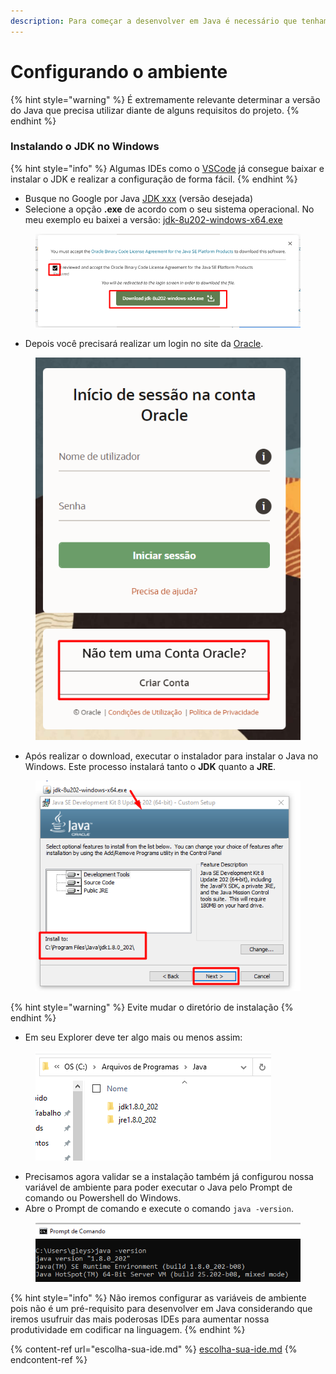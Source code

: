 ```yaml
---
description: Para começar a desenvolver em Java é necessário que tenhamos o JDK instalado.
---
```


# Configurando o ambiente

{% hint style="warning" %}
É extremamente relevante determinar a versão do Java que precisa utilizar diante de alguns requisitos do projeto.
{% endhint %}

### Instalando o JDK no Windows

{% hint style="info" %}
Algumas IDEs como o [VSCode](https://code.visualstudio.com/docs/java/java-tutorial) já consegue baixar e instalar o JDK e realizar a configuração de forma fácil.
{% endhint %}

* Busque no Google por Java [JDK xxx](https://www.oracle.com/br/java/technologies/javase/javase8-archive-downloads.html) (versão desejada)
* Selecione a opção **.exe** de acordo com o seu sistema operacional. No meu exemplo eu baixei a versão: [jdk-8u202-windows-x64.exe](https://www.oracle.com/br/java/technologies/javase/javase8-archive-downloads.html#license-lightbox)

<figure><img src="../../.gitbook/assets/image (5) (1).png" alt=""><figcaption></figcaption></figure>

* Depois você precisará realizar um login no site da [Oracle](https://login.oracle.com/mysso/signon.jsp).

<figure><img src="../../.gitbook/assets/image (9) (1) (1).png" alt=""><figcaption></figcaption></figure>

* Após realizar o download, executar o instalador para instalar o Java no Windows. Este processo instalará tanto o **JDK** quanto a **JRE**.

<figure><img src="../../.gitbook/assets/image (12) (1) (1).png" alt=""><figcaption></figcaption></figure>

{% hint style="warning" %}
Evite mudar o diretório de instalação
{% endhint %}

* Em seu Explorer deve ter algo mais ou menos assim:

<figure><img src="../../.gitbook/assets/image (1) (1).png" alt=""><figcaption></figcaption></figure>

* Precisamos agora validar se a instalação também já configurou nossa variável de ambiente para poder executar o Java pelo Prompt de comando ou Powershell do Windows.
* Abre o Prompt de comando e execute o comando `java -version`.

<figure><img src="../../.gitbook/assets/image (16).png" alt=""><figcaption></figcaption></figure>

{% hint style="info" %}
Não iremos configurar as variáveis de ambiente pois não é um pré-requisito para desenvolver em Java considerando que iremos usufruir das mais poderosas IDEs para aumentar nossa produtividade em codificar na linguagem.
{% endhint %}

{% content-ref url="escolha-sua-ide.md" %}
[escolha-sua-ide.md](escolha-sua-ide.md)
{% endcontent-ref %}
